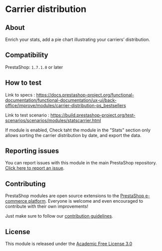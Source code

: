 # Carrier distribution

## About

Enrich your stats, add a pie chart illustrating your carriers’ distribution.

## Compatibility

PrestaShop: `1.7.1.0` or later

## How to test

Link to specs : https://docs.prestashop-project.org/functional-documentation/functional-documentation/ux-ui/back-office/improve/modules/carrier-distribution-ps_bestsellers

Link to test scenario : https://build.prestashop-project.org/test-scenarios/scenarios/modules/statscarrier.html

If module is enabled, Check taht the module in the "Stats" section only allows sorting the carrier distribution by date, and export the data. 

## Reporting issues

You can report issues with this module in the main PrestaShop repository. [Click here to report an issue][report-issue]. 

## Contributing

PrestaShop modules are open source extensions to the [PrestaShop e-commerce platform][prestashop]. Everyone is welcome and even encouraged to contribute with their own improvements!

Just make sure to follow our [contribution guidelines][contribution-guidelines].

## License

This module is released under the [Academic Free License 3.0][AFL-3.0] 

[report-issue]: https://github.com/PrestaShop/PrestaShop/issues/new/choose
[prestashop]: https://www.prestashop.com/
[contribution-guidelines]: https://devdocs.prestashop.com/1.7/contribute/contribution-guidelines/project-modules/
[AFL-3.0]: https://opensource.org/licenses/AFL-3.0
